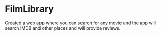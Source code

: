 # FilmLibrary
Created a web app where you can search for any movie and the app will search IMDB and other places and will provide reviews.

